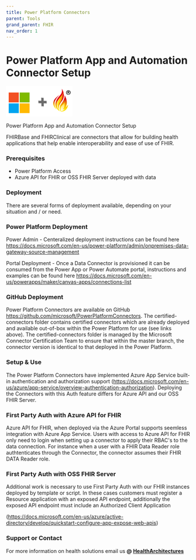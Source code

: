 ```yaml
---
title: Power Platform Connectors
parent: Tools
grand_parent: FHIR
nav_order: 1
---
```


# Power Platform App and Automation Connector Setup 

![Microsoft and FHIR](/assets/images/msftfhir.png)

Power Platform App and Automation Connector Setup

FHIRBase and FHIRClinical are connectors that allow for building health applications that help enable interoperability and ease of use of FHIR.

### Prerequisites
- Power Platform Access
- Azure API for FHIR or OSS FHIR Server deployed with data

### Deployment
There are several forms of deployment available, depending on your situation and / or need.

### Power Platform Deployment
Power Admin - Centeralized deployment instructions can be found here https://docs.microsoft.com/en-us/power-platform/admin/onpremises-data-gateway-source-management

Portal Deployment - Once a Data Connector is provisioned it can be consumed from the Power App or Power Automate portal, instructions and examples can be found here https://docs.microsoft.com/en-us/powerapps/maker/canvas-apps/connections-list

### GitHub Deployment
Power Platform Connectors are available on GitHub https://github.com/microsoft/PowerPlatformConnectors. The certified-connectors folder contains certified connectors which are already deployed and available out-of-box within the Power Platform for use (see links above). The certified-connectors folder is managed by the Microsoft Connector Certification Team to ensure that within the master branch, the connector version is identical to that deployed in the Power Platform.

### Setup & Use
The Power Platform Connectors have implemented Azure App Service built-in authentication and authorization support (https://docs.microsoft.com/en-us/azure/app-service/overview-authentication-authorization). Deploying the Connectors with this Auth feature differs for Azure API and our OSS FHIR Server.

### First Party Auth with Azure API for FHIR
Azure API for FHIR, when deployed via the Azure Portal supports seemless integration with Azure App Service. Users with access to Azure API for FHIR only need to login when setting up a connector to apply their RBAC's to the data connection. For instance when a user with a FHIR Data Reader role authtenticates through the Connector, the connector assumes their FHIR DATA Reader role.

### First Party Auth with OSS FHIR Server
Additional work is necessary to use First Party Auth with our FHIR instances deployed by template or script. In these cases customers must register a Resource application with an exposed API endpoint, additionally the exposed API endpoint must include an Authorized Client Application

(https://docs.microsoft.com/en-us/azure/active-directory/develop/quickstart-configure-app-expose-web-apis)

### Support or Contact

For more information on health solutions email us **@ <a href="mailto:HealthArchitectures@microsoft.com">HealthArchitectures</a>**